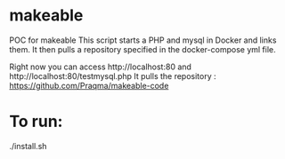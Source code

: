 # makeable
POC for makeable
This script starts a PHP and mysql in Docker and links them.
It then pulls a repository specified in the docker-compose yml file.

Right now you can access http://localhost:80 and http://localhost:80/testmysql.php
It pulls the repository : https://github.com/Praqma/makeable-code

# To run:
./install.sh
